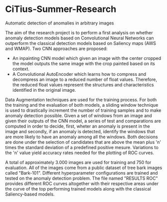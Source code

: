 # CiTius-Summer-Research
Automatic detection of anomalies in arbitrary images

The aim of the research project is to perform a first analysis on whether anomaly detection models based on Convolutional Neural Networks can outperform the classical detection models based on Saliency maps (AWS and WMAP). Two CNN approaches are proposed:

- An inpainting CNN model which given an image with the center cropped the model outputs the same image with the crop painted based on its context.
- A Convolutional AutoEncoder which learns how to compress and decompress an image to a reduced number of float values. Therefore, the reduced float values represent the structures and characteristics identified in the original image.

Data Augmentation techniques are used for the training process. For both the training and the evaluation of both models, a sliding window technique is used to drastically increment the number of training samples and to make anomaly detection possible. Given a set of windows from an image and given their outputs of the CNN model, a series of test and comparations are computed in order to decide, first, wheter an anomaly is present in the image and secondly, if an anomaly is detected, identify the windows that are more likely to have an anomaly among all the windows. Both decisions are done under the selection of candidates that are above the mean plus 'n' times the standard deviation of a predefined positive mesure. Variations to the 'n' value yield accuracy rates needed for the plotting of ROC curves.

A total of approximately 3.000 images are used for training and 750 for evaluation. All of the images come from a public dataset of tree bark images called "Bark-101". Different hyperparameter configurations are trained and tested on the anomaly detection problem. The file named "RESULTS ROC" provides different ROC curves altogether with their respective areas under the curve of the top performing trained models along with the classical Saliency-based models.
